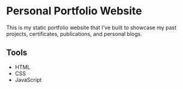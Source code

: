 # Personal Portfolio Website

This is my static portfolio website that I've built to showcase my past projects, certificates, publications, and personal blogs.

## Tools
* HTML
* CSS
* JavaScript
